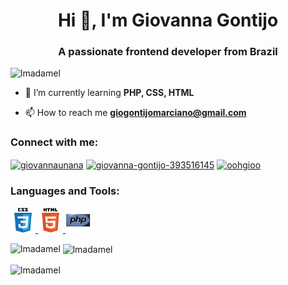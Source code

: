 <h1 align="center">Hi 👋, I'm Giovanna Gontijo</h1>
<h3 align="center">A passionate frontend developer from Brazil</h3>

<p align="left"> <img src="https://komarev.com/ghpvc/?username=lmadamel&label=Profile%20views&color=0e75b6&style=flat" alt="lmadamel" /> </p>

- 🌱 I’m currently learning **PHP, CSS, HTML**

- 📫 How to reach me **giogontijomarciano@gmail.com**

<h3 align="left">Connect with me:</h3>
<p align="left">
<a href="https://twitter.com/giovannaunana" target="blank"><img align="center" src="https://raw.githubusercontent.com/rahuldkjain/github-profile-readme-generator/master/src/images/icons/Social/twitter.svg" alt="giovannaunana" height="30" width="40" /></a>
<a href="https://linkedin.com/in/giovanna-gontijo-393516145" target="blank"><img align="center" src="https://raw.githubusercontent.com/rahuldkjain/github-profile-readme-generator/master/src/images/icons/Social/linked-in-alt.svg" alt="giovanna-gontijo-393516145" height="30" width="40" /></a>
<a href="https://instagram.com/oohgioo" target="blank"><img align="center" src="https://raw.githubusercontent.com/rahuldkjain/github-profile-readme-generator/master/src/images/icons/Social/instagram.svg" alt="oohgioo" height="30" width="40" /></a>
</p>

<h3 align="left">Languages and Tools:</h3>
<p align="left"> <a href="https://www.w3schools.com/css/" target="_blank" rel="noreferrer"> <img src="https://raw.githubusercontent.com/devicons/devicon/master/icons/css3/css3-original-wordmark.svg" alt="css3" width="40" height="40"/> </a> <a href="https://www.w3.org/html/" target="_blank" rel="noreferrer"> <img src="https://raw.githubusercontent.com/devicons/devicon/master/icons/html5/html5-original-wordmark.svg" alt="html5" width="40" height="40"/> </a> <a href="https://www.php.net" target="_blank" rel="noreferrer"> <img src="https://raw.githubusercontent.com/devicons/devicon/master/icons/php/php-original.svg" alt="php" width="40" height="40"/> </a> </p>

<p><img align="left" src="https://github-readme-stats.vercel.app/api/top-langs?username=lmadamel&show_icons=true&locale=en&layout=compact" alt="lmadamel" /></p>

<p>&nbsp;<img align="center" src="https://github-readme-stats.vercel.app/api?username=lmadamel&show_icons=true&locale=en" alt="lmadamel" /></p>

<p><img align="center" src="https://github-readme-streak-stats.herokuapp.com/?user=lmadamel&" alt="lmadamel" /></p>

